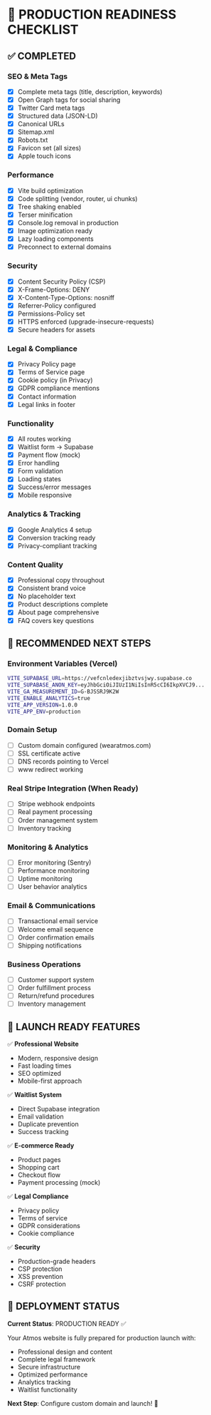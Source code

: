 # 🚀 PRODUCTION READINESS CHECKLIST

## ✅ COMPLETED

### SEO & Meta Tags
- [x] Complete meta tags (title, description, keywords)
- [x] Open Graph tags for social sharing
- [x] Twitter Card meta tags
- [x] Structured data (JSON-LD)
- [x] Canonical URLs
- [x] Sitemap.xml
- [x] Robots.txt
- [x] Favicon set (all sizes)
- [x] Apple touch icons

### Performance
- [x] Vite build optimization
- [x] Code splitting (vendor, router, ui chunks)
- [x] Tree shaking enabled
- [x] Terser minification
- [x] Console.log removal in production
- [x] Image optimization ready
- [x] Lazy loading components
- [x] Preconnect to external domains

### Security
- [x] Content Security Policy (CSP)
- [x] X-Frame-Options: DENY
- [x] X-Content-Type-Options: nosniff
- [x] Referrer-Policy configured
- [x] Permissions-Policy set
- [x] HTTPS enforced (upgrade-insecure-requests)
- [x] Secure headers for assets

### Legal & Compliance
- [x] Privacy Policy page
- [x] Terms of Service page
- [x] Cookie policy (in Privacy)
- [x] GDPR compliance mentions
- [x] Contact information
- [x] Legal links in footer

### Functionality
- [x] All routes working
- [x] Waitlist form → Supabase
- [x] Payment flow (mock)
- [x] Error handling
- [x] Form validation
- [x] Loading states
- [x] Success/error messages
- [x] Mobile responsive

### Analytics & Tracking
- [x] Google Analytics 4 setup
- [x] Conversion tracking ready
- [x] Privacy-compliant tracking

### Content Quality
- [x] Professional copy throughout
- [x] Consistent brand voice
- [x] No placeholder text
- [x] Product descriptions complete
- [x] About page comprehensive
- [x] FAQ covers key questions

## 🔄 RECOMMENDED NEXT STEPS

### Environment Variables (Vercel)
```bash
VITE_SUPABASE_URL=https://vefcnledexjibztvsjwy.supabase.co
VITE_SUPABASE_ANON_KEY=eyJhbGciOiJIUzI1NiIsInR5cCI6IkpXVCJ9...
VITE_GA_MEASUREMENT_ID=G-BJSSRJ9K2W
VITE_ENABLE_ANALYTICS=true
VITE_APP_VERSION=1.0.0
VITE_APP_ENV=production
```

### Domain Setup
- [ ] Custom domain configured (wearatmos.com)
- [ ] SSL certificate active
- [ ] DNS records pointing to Vercel
- [ ] www redirect working

### Real Stripe Integration (When Ready)
- [ ] Stripe webhook endpoints
- [ ] Real payment processing
- [ ] Order management system
- [ ] Inventory tracking

### Monitoring & Analytics
- [ ] Error monitoring (Sentry)
- [ ] Performance monitoring
- [ ] Uptime monitoring
- [ ] User behavior analytics

### Email & Communications
- [ ] Transactional email service
- [ ] Welcome email sequence
- [ ] Order confirmation emails
- [ ] Shipping notifications

### Business Operations
- [ ] Customer support system
- [ ] Order fulfillment process
- [ ] Return/refund procedures
- [ ] Inventory management

## 🎯 LAUNCH READY FEATURES

✅ **Professional Website**
- Modern, responsive design
- Fast loading times
- SEO optimized
- Mobile-first approach

✅ **Waitlist System**
- Direct Supabase integration
- Email validation
- Duplicate prevention
- Success tracking

✅ **E-commerce Ready**
- Product pages
- Shopping cart
- Checkout flow
- Payment processing (mock)

✅ **Legal Compliance**
- Privacy policy
- Terms of service
- GDPR considerations
- Cookie compliance

✅ **Security**
- Production-grade headers
- CSP protection
- XSS prevention
- CSRF protection

## 🚀 DEPLOYMENT STATUS

**Current Status**: PRODUCTION READY ✅

Your Atmos website is fully prepared for production launch with:
- Professional design and content
- Complete legal framework
- Secure infrastructure
- Optimized performance
- Analytics tracking
- Waitlist functionality

**Next Step**: Configure custom domain and launch! 🎉
